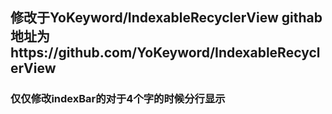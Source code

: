 ## 修改于YoKeyword/IndexableRecyclerView githab地址为https://github.com/YoKeyword/IndexableRecyclerView
### 仅仅修改indexBar的对于4个字的时候分行显示
